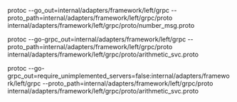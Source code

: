 protoc --go_out=internal/adapters/framework/left/grpc --proto_path=internal/adapters/framework/left/grpc/proto internal/adapters/framework/left/grpc/proto/number_msg.proto  

protoc --go-grpc_out=internal/adapters/framework/left/grpc --proto_path=internal/adapters/framework/left/grpc/proto internal/adapters/framework/left/grpc/proto/arithmetic_svc.proto


protoc --go-grpc_out=require_unimplemented_servers=false:internal/adapters/framework/left/grpc --proto_path=internal/adapters/framework/left/grpc/proto internal/adapters/framework/left/grpc/proto/arithmetic_svc.proto


